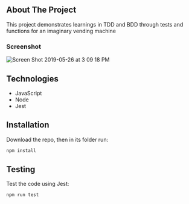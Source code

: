 ## About The Project

This project demonstrates learnings in TDD and BDD through tests and functions for an imaginary vending machine

### Screenshot

![Screen Shot 2019-05-26 at 3 09 18 PM](https://user-images.githubusercontent.com/30378034/58387741-be09a280-7fc8-11e9-84f9-a191cc20e719.png)

## Technologies

* JavaScript
* Node
* Jest

## Installation

Download the repo, then in its folder run:

```bash
npm install
```

## Testing

Test the code using Jest:

```bash
npm run test
```
